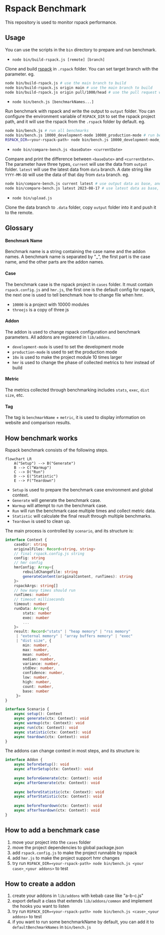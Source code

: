 # Rspack Benchmark

This repository is used to monitor rspack performance.

## Usage

You can use the scripts in the `bin` directory to prepare and run benchmark.

* `node bin/build-rspack.js [remote] [branch]`

Clone and build [rspack](https://github.com/web-infra-dev/rspack) in `.rspack` folder. You can set target branch with the parameter. eg.

``` bash
node bin/build-rspack.js # use the main branch to build
node bin/build-rspack.js origin main # use the main branch to build
node bin/build-rspack.js origin pull/1000/head # use the pull request with index 1000 to build
```

* `node bin/bench.js [benchmarkNames...]`

Run benchmark with rspack and write the output to `output` folder. You can configure the environment variable of `RSPACK_DIR` to set the rspack project path, and it will use the rspack from the `.rspack` folder by default. eg.

``` bash
node bin/bench.js # run all benchmarks
node bin/bench.js 10000_development-mode 10000_production-mode # run benchmarks named 10000_development-mode and 10000_production-mode
RSPACK_DIR=<your-rspack-path> node bin/bench.js 10000_development-mode_hmr # set the rspack command path, and run 10000_development-mode_hmr
```

* `node bin/compare-bench.js <baseDate> <currentDate>`

Compare and print the difference between `<baseDate>` and `<currentDate>`. The parameter have three types, `current` will use the data from `output` folder. `latest` will use the latest data from `data` branch. A date string like `YYYY-MM-DD` will use the data of that day from `data` branch. eg.

``` bash
node bin/compare-bench.js current latest # use output data as base, and latest data as current
node bin/compare-bench.js latest 2023-08-17 # use latest data as base, and the data of 2023-08-17 as current
```

* `node bin/upload.js`

Clone the data branch to `.data` folder, copy `output` folder into it and push it to the remote.

## Glossary

#### Benchmark Name

Benchmark name is a string containing the case name and the addon names. A benchmark name is separated by "_", the first part is the case name, amd the other parts are the addon names.

#### Case

The benchmark case is the rspack project in `cases` folder. It must contain `rspack.config.js` and `hmr.js`, the first one is the default config for rspack, the next one is used to tell benchmark how to change file when hmr.

* `10000` is a project with 10000 modules
* `threejs` is a copy of three js

#### Addon

The addon is used to change rspack configuration and benchmark parameters. All addons are registered in `lib/addons`.

* `development-mode` is used to set the development mode
* `production-mode` is used to set the production mode
* `10x` is used to make the project module 10 times larger
* `hmr` is used to change the phase of collected metrics to hmr instead of build

#### Metric

The metrics collected through benchmarking includes `stats`, `exec`, `dist size`, etc.

#### Tag

The tag is `benchmarkName` + `metric`, it is used to display information on website and comparison results.

## How benchmark works

Rspack benchmark consists of the following steps.

``` mermaid
flowchart LR
    A("Setup") --> B("Generate")
    B --> C("Warmup")
    C --> D("Run")
    D --> E("Statistic")
    E --> F("Teardown")
```

* `Setup` is used to prepare the benchmark case environment and global context.
* `Generate` will generate the benchmark case.
* `Warmup` will attempt to run the benchmark case.
* `Run` will run the benchmark case multiple times and collect metric data.
* `Statistic` will calculate the final result through multiple benchmarks.
* `Teardown` is used to clean up.

The main process is controlled by `scenario`, and its structure is:

``` typescript
interface Context {
    caseDir: string
    originalFiles: Record<string, string>
    // final rspack.config.js string
    config: string
    // hmr config
    hmrConfig: Array<{
        rebuildChangeFile: string
        generateContent(originalContent, runTimes): string
    }>
    rspackArgs: string[]
    // how many times should run
    runTimes: number
    // timeout milliseconds
    timeout: number
    runData: Array<{
        stats: number
        exec: number
        ...
    }>
    result: Record<"stats" | "heap memory" | "rss memory"
     | "external memory" | "array buffers memory" | "exec"
     | "dist size", {
        min: number,
        max: number,
        mean: number,
        median: number,
        variance: number,
        stdDev: number,
        confidence: number,
        low: number,
        high: number,
        count: number,
        base: number
     }>
}

interface Scenario {
    async setup(): Context
    async generate(ctx: Context): void
    async warmup(ctx: Context): void
    async run(ctx: Context): void
    async statistic(ctx: Context): void
    async teardown(ctx: Context): void
}
```

The addons can change context in most steps, and its structure is:

``` typescript
interface Addon {
    async beforeSetup(): void
    async afterSetup(ctx: Context): void
    
    async beforeGenerate(ctx: Context): void
    async afterGenerate(ctx: Context): void
    
    async beforeStatistic(ctx: Context): void
    async afterStatistic(ctx: Context): void
    
    async beforeTeardown(ctx: Context): void
    async afterTeardown(ctx: Context): void
}
```

## How to add a benchmark case

1. move your project into the `cases` folder
2. move the project dependencies to global package.json
3. add `rspack.config.js` to make the project runnable by rspack
4. add `hmr.js` to make the project support hmr changes
5. try run `RSPACK_DIR=<your-rspack-path> node bin/bench.js <your case>_<your addons>` to test

## How to create a addon

1. create your addons in `lib/addons` with kebab case like "a-b-c.js"
2. export default a class that extends `lib/addons/common` and implement the hooks you want to listen
3. try run `RSPACK_DIR=<your-rspack-path> node bin/bench.js <case>_<your addons>` to test
4. if you want to run some benchmarkName by default, you can add it to `defaultBenchmarkNames` in `bin/bench.js`
